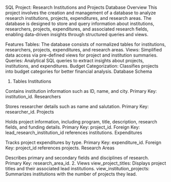SQL Project: Research Institutions and Projects Database
Overview
This project involves the creation and management of a database to analyze research institutions, projects, expenditures, and research areas. The database is designed to store and query information about institutions, researchers, projects, expenditures, and associated research fields, enabling data-driven insights through structured queries and views.

Features
Tables: The database consists of normalized tables for institutions, researchers, projects, expenditures, and research areas.
Views: Simplified data access via pre-defined views for project and institution summaries.
Queries: Analytical SQL queries to extract insights about projects, institutions, and expenditures.
Budget Categorization: Classifies projects into budget categories for better financial analysis.
Database Schema
1. Tables
Institutions

Contains institution information such as ID, name, and city.
Primary Key: institution_id.
Researchers

Stores researcher details such as name and salutation.
Primary Key: researcher_id.
Projects

Holds project information, including program, title, description, research fields, and funding details.
Primary Key: project_id.
Foreign Key: lead_research_institution_id references institutions.
Expenditures

Tracks project expenditures by type.
Primary Key: expenditure_id.
Foreign Key: project_id references projects.
Research Areas

Describes primary and secondary fields and disciplines of research.
Primary Key: research_area_id.
2. Views
view_project_titles: Displays project titles and their associated lead institutions.
view_institution_projects: Summarizes institutions with the number of projects they lead.
